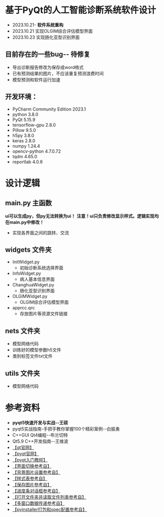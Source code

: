 # 基于PyQt的人工智能诊断系统软件设计

* 2023.10.21- **软件系统重构**
* 2023.10.21 实现OLGIM综合评估模型界面
* 2023.10.23 实现肠化亚型识别界面

## 目前存在的一些bug-- 待修复
* 导出诊断报告修改为保存成word格式
* 已有预测结果的图片，不应该重复预测浪费时间
* 模型预测和软件运行加速

## 开发环境：
* PyCharm Community Edition 2023.1
* python 3.8.0
* PyQt 5.15.9
* tensorflow-gpu 2.8.0
* Pillow 9.5.0
* h5py 3.8.0
* keras 2.8.0
* numpy 1.24.4
* opencv-python 4.7.0.72
* tqdm 4.65.0
* reportlab 4.0.6

# 设计逻辑
## main.py 主函数
**ui可以生成py，但py无法转换为ui！**
**注意！ui只负责修改显示样式。逻辑实现均在main.py中修改！**
* 实现各界面之间的跳转、交流

## widgets 文件夹
* InitWidget.py 
  * 初始诊断系统选择界面
* InfoWidget.py
  * 病人基本信息界面
* ChanghuaWidget.py
  * 肠化亚型识别界面
* OLGIMWidget.py
  * OLGIM综合评估模型界面
* apprcc.qrc
  * 存放图片等资源文件链接

## nets 文件夹
* 模型网络代码
* 训练好的模型参数h5文件
* 类别标签文件txt文件

## utils 文件夹
* 模型网络代码

# 参考资料
* **pyqt5快速开发与实战--王硕**
* pyqt5实战指南-手把手教你掌握100个精彩案例--白振勇
* C++GUI Qt4编程--布兰切特
* Qt5.9 C++开发指南--王维波
* [【qt官网】](https://www.qt.io/cn/)
* [【pyqt官网】](https://www.riverbankcomputing.com/)
* [【pyqt入门教程】](https://blog.csdn.net/m0_57021623/article/details/123459038)
* [【界面切换参考自】](https://blog.csdn.net/weixin_43734095/article/details/106783108)
* [【背景图片设置参考自】](https://blog.csdn.net/qq_38161040/article/details/88363916)
* [【样式表参考自】](https://blog.csdn.net/zhouyingge1104/article/details/95377946)
* [【保存图片参考自】](https://blog.csdn.net/m0_47682721/article/details/123928585)
* [【进度条对话框参考自】](https://blog.csdn.net/yurensan/article/details/121025642)
* [【打开文件夹并读取文件列表参考自】](https://blog.csdn.net/weixin_45875105/article/details/113185870)
* [【多窗口数据传递参考自】](https://blog.csdn.net/jdl1206/article/details/121619463)
* [【pyinstaller打包和spec配置参考自】](https://blog.csdn.net/qq_38856833/article/details/115287480)
